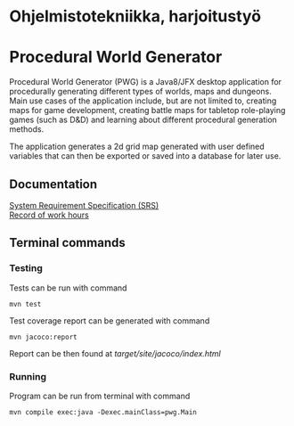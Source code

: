 Ohjelmistotekniikka, harjoitustyö  
======

# Procedural World Generator  
Procedural World Generator (PWG) is a Java8/JFX desktop application for procedurally generating different types of worlds, maps and dungeons. Main use cases of the application include, but are not limited to, creating maps for game development, creating battle maps for tabletop role-playing games (such as D&D) and learning about different procedural generation methods.  

The application generates a 2d grid map generated with user defined variables that can then be exported or saved into a database for later use.  

## Documentation  
[System Requirement Specification (SRS)](https://github.com/hupijekku/ohte/blob/master/dokumentaatio/vaatimusmaarittely.md)  
[Record of work hours](https://github.com/hupijekku/ohte/blob/master/dokumentaatio/tuntikirjanpito.md)  

## Terminal commands  
### Testing
Tests can be run with command  
```
mvn test
```  
Test coverage report can be generated with command  
```
mvn jacoco:report
```  
Report can be then found at _target/site/jacoco/index.html_  

### Running  
Program can be run from terminal with command  
```
mvn compile exec:java -Dexec.mainClass=pwg.Main
```  

